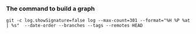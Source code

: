 ### The command to build a graph

```
git -c log.showSignature=false log --max-count=301 --format="%H %P %at | %s"  --date-order --branches --tags --remotes HEAD
```
